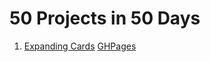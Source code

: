 # 50 Projects in 50 Days

1. [Expanding Cards](/expanding-cards) [GHPages](https://andmatrosov.github.io/50projectsin50days/expanding-cards)